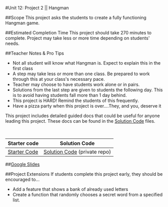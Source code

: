 #Unit 12: Project 2 || Hangman


##Scope
This project asks the students to create a fully functioning Hangman game.

##Estimated Completion Time
This project should take 270 minutes to complete. Project may take less or more time depending on students' needs.  

##Teacher Notes & Pro Tips
* Not all student will know what Hangman is. Expect to explain this in the first class
* A step may take less or more than one class. Be prepared to work through this at your class's necessary pace.
* Teacher may choose to have students work alone or in pairs.
* Solutions from the last step are given to students the following day. This is to avoid having students fall more than 1 day behind. 
* This project is HARD! Remind the students of this frequently.
* Have a pizza party when this project is over....They, and you, deserve it  

This project includes detailed guided docs that could be useful for anyone leading this project. These docs can be found in the [Solution Code](https://github.com/ScriptEdcurriculum/solutions2016/tree/master/year1/unit13/project2) files.
 



<br>

| Starter code | Solution Code |
|-------|-------|
|[Starter Code](https://github.com/ScriptEdcurriculum/unit13HangmanStarterCode) | [Solution Code](https://github.com/ScriptEdcurriculum/solutions2016/tree/master/year1/unit13/project2) (private repo)|

##[Google Slides](https://docs.google.com/presentation/d/1yaBx7PiRJ0egSAkfovDht8uVWjyyU8aDo8ZtzWUfjSs/edit?usp=sharing)

##Project Extensions
If students complete this project early, they should be encouraged to...

* Add a feature that shows a bank of already used letters
* Create a function that randomly chooses a secret word from a specified list.


 




